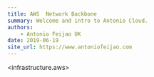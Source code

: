 ```yaml
---
title: AWS  Network Backbone
summary: Welcome and intro to Antonio Cloud.
authors:
    - Antonio Feijao UK
date: 2019-06-19
site_url: https://www.antoniofeijao.com
---
```


<infrastructure.aws>